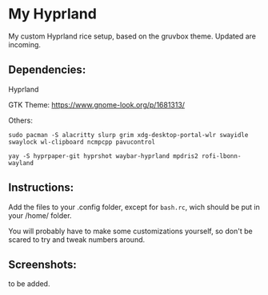 # My Hyprland

My custom Hyprland rice setup, based on the gruvbox theme. Updated are incoming.
## Dependencies:
Hyprland

GTK Theme: https://www.gnome-look.org/p/1681313/


Others:

`sudo pacman -S alacritty slurp grim xdg-desktop-portal-wlr swayidle swaylock wl-clipboard ncmpcpp pavucontrol`

`yay -S hyprpaper-git hyprshot waybar-hyprland mpdris2 rofi-lbonn-wayland`


## Instructions:
Add the files to your .config folder, except for `bash.rc`, wich should be put in your /home/ folder.

You will probably have to make some customizations yourself, so don't be scared to try and tweak numbers around.

## Screenshots: 
to be added.
